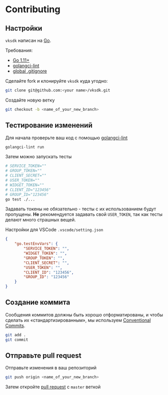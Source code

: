 # Contributing

## Настройки

`vksdk` написан на [Go](https://golang.org/).

Требования:

- [Go 1.11+](https://golang.org/doc/install)
- [golangci-lint](https://github.com/golangci/golangci-lint)
- [global .gitignore](https://help.github.com/en/articles/ignoring-files#create-a-global-gitignore)

Сделайте fork и клонируйте `vksdk` куда угодно:

```sh
git clone git@github.com:<your name>/vksdk.git
```

Создайте новую ветку

```sh
git checkout -b <name_of_your_new_branch>
```

## Тестирование изменений

Для начала проверьте ваш код с помощью
[golangci-lint](https://github.com/golangci/golangci-lint)

```sh
golangci-lint run
```

Затем можно запускать тесты

```sh
# SERVICE_TOKEN=""
# GROUP_TOKEN=""
# CLIENT_SECRET=""
# USER_TOKEN=""
# WIDGET_TOKEN=""
# CLIENT_ID="123456"
# GROUP_ID="123456"
go test ./...
```

Задавать токены не обязательно - тесты с их использованием будут пропущены.
**Не** рекомендуется задавать свой `USER_TOKEN`, так как тесты делают много
страшных вещей.

Настройки для VSCode `.vscode/setting.json`

```json
{
    "go.testEnvVars": {
        "SERVICE_TOKEN": "",
        "WIDGET_TOKEN": "",
        "GROUP_TOKEN": "",
        "CLIENT_SECRET": "",
        "USER_TOKEN": "",
        "CLIENT_ID": "123456",
        "GROUP_ID": "123456"
    }
}
```

## Создание коммита

Сообщения коммитов должны быть хорошо отформатированы, и чтобы сделать их
«стандартизированным», мы используем
[Conventional Commits](https://www.conventionalcommits.org/ru).

```sh
git add .
git commit
```

## Отправьте pull request

Отправьте изменения в ваш репозиторий

```sh
git push origin <name_of_your_new_branch>
```

Затем откройте [pull request](https://github.com/SevereCloud/vksdk/pulls)
с `master` веткой
